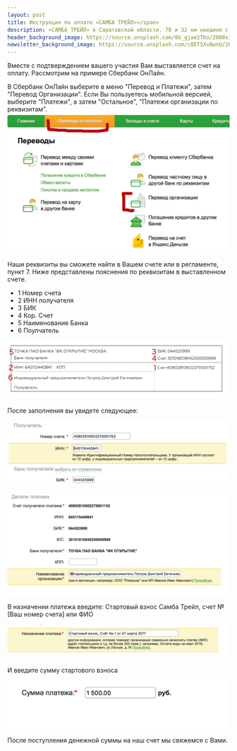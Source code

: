 ```yaml
---
layout: post
title: Инструкция по оплате «САМБА ТРЕЙЛ»</span>
description: «САМБА ТРЕЙЛ» в Саратовской области. 70 и 32 км наедине с природой.
header_background_image: https://source.unsplash.com/0U_gjae2TKo/2000x1322?a=.png
newsletter_background_image: https://source.unsplash.com/c8ET5XvBwnU/2000x1322?a=.png
---
```

Вместе с подтверждением вашего участия Вам выставляется счет на оплату. Рассмотрим на примере Сбербанк ОнЛайн.

В Сбербанк ОнЛайн выберите в меню "Перевод и Платежи", затем "Перевод Организации". Если Вы пользуетесь мобильной версией, выберите "Платежи", а затем "Остальное", "Платежи организации по реквизитам".
![Шаг 1](/img/oplata/step_1.png)

Наши реквизиты вы сможете найти в Вашем счете или в регламенте, пункт 7. Ниже представлены пояснения по реквизитам в выставленном счете.

 - 1 Номер счета
 - 2 ИНН получателя
 - 3 БИК
 - 4 Кор. Счет
 - 5 Наименование Банка
 - 6 Поулчатель
  
![Шаг 2](/img/oplata/step_2.png)

После заполнения вы увидете следующее:

![Шаг 3](/img/oplata/step_3.png)

![Шаг 4](/img/oplata/step_4.png)

В назначении платежа введите: Стартовый взнос Самба Трейл, счет № [Ваш номер счета] или ФИО

![Шаг 5](/img/oplata/step_5.png)

И введите сумму стартового взноса

![Шаг 5](/img/oplata/step_6.png)

После поступления денежной суммы на наш счет мы свяжемся с Вами.
